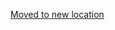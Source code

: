 [Moved to new location](https://github.com/DataTalksClub/machine-learning-zoomcamp/blob/master/05-deployment/06-docker.md)